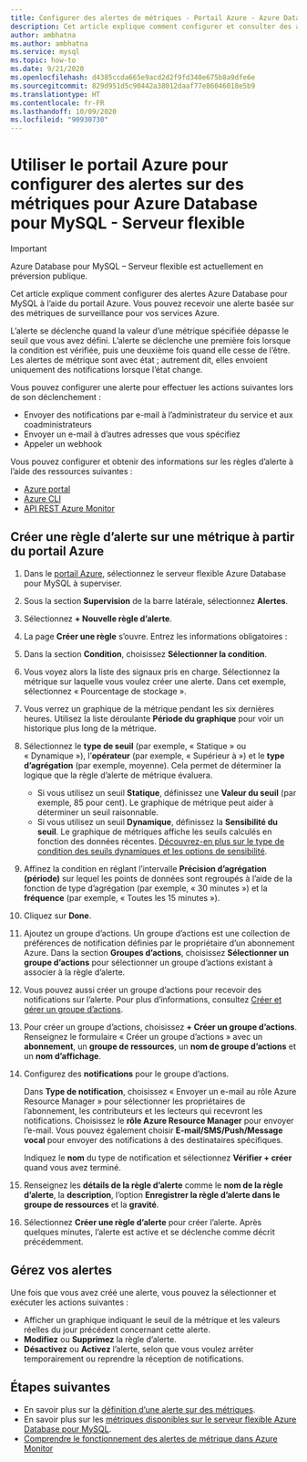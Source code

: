 ```yaml
---
title: Configurer des alertes de métriques - Portail Azure - Azure Database pour MySQL - Serveur flexible
description: Cet article explique comment configurer et consulter des alertes de métriques pour le serveur flexible Azure Database pour MySQL à partir du portail Azure.
author: ambhatna
ms.author: ambhatna
ms.service: mysql
ms.topic: how-to
ms.date: 9/21/2020
ms.openlocfilehash: d4385ccda665e9acd2d2f9fd340e675b8a9dfe6e
ms.sourcegitcommit: 829d951d5c90442a38012daaf77e86046018e5b9
ms.translationtype: HT
ms.contentlocale: fr-FR
ms.lasthandoff: 10/09/2020
ms.locfileid: "90930730"
---
```

# <a name="use-the-azure-portal-to-set-up-alerts-on-metrics-for-azure-database-for-mysql---flexible-server"></a>Utiliser le portail Azure pour configurer des alertes sur des métriques pour Azure Database pour MySQL - Serveur flexible 

> [!IMPORTANT] 
> Azure Database pour MySQL – Serveur flexible est actuellement en préversion publique.

Cet article explique comment configurer des alertes Azure Database pour MySQL à l’aide du portail Azure. Vous pouvez recevoir une alerte basée sur des métriques de surveillance pour vos services Azure.

L’alerte se déclenche quand la valeur d’une métrique spécifiée dépasse le seuil que vous avez défini. L’alerte se déclenche une première fois lorsque la condition est vérifiée, puis une deuxième fois quand elle cesse de l’être. Les alertes de métrique sont avec état ; autrement dit, elles envoient uniquement des notifications lorsque l’état change.

Vous pouvez configurer une alerte pour effectuer les actions suivantes lors de son déclenchement :
* Envoyer des notifications par e-mail à l’administrateur du service et aux coadministrateurs
* Envoyer un e-mail à d’autres adresses que vous spécifiez
* Appeler un webhook

Vous pouvez configurer et obtenir des informations sur les règles d’alerte à l’aide des ressources suivantes :
* [Azure portal](../../azure-monitor/platform/alerts-metric.md#create-with-azure-portal)
* [Azure CLI](../../azure-monitor/platform/alerts-metric.md#with-azure-cli)
* [API REST Azure Monitor](https://docs.microsoft.com/rest/api/monitor/metricalerts)

## <a name="create-an-alert-rule-on-a-metric-from-the-azure-portal"></a>Créer une règle d’alerte sur une métrique à partir du portail Azure
1. Dans le [portail Azure](https://portal.azure.com/), sélectionnez le serveur flexible Azure Database pour MySQL à superviser.
2. Sous la section **Supervision** de la barre latérale, sélectionnez **Alertes**.
3. Sélectionnez **+ Nouvelle règle d’alerte**.
4. La page **Créer une règle** s’ouvre. Entrez les informations obligatoires :
5. Dans la section **Condition**, choisissez **Sélectionner la condition**.
6. Vous voyez alors la liste des signaux pris en charge. Sélectionnez la métrique sur laquelle vous voulez créer une alerte. Dans cet exemple, sélectionnez « Pourcentage de stockage ».
7. Vous verrez un graphique de la métrique pendant les six dernières heures. Utilisez la liste déroulante **Période du graphique** pour voir un historique plus long de la métrique.
8. Sélectionnez le **type de seuil** (par exemple, « Statique » ou « Dynamique »), l’**opérateur** (par exemple, « Supérieur à ») et le **type d’agrégation** (par exemple, moyenne). Cela permet de déterminer la logique que la règle d’alerte de métrique évaluera.
    - Si vous utilisez un seuil **Statique**, définissez une **Valeur du seuil** (par exemple, 85 pour cent). Le graphique de métrique peut aider à déterminer un seuil raisonnable.
    - Si vous utilisez un seuil **Dynamique**, définissez la **Sensibilité du seuil**. Le graphique de métriques affiche les seuils calculés en fonction des données récentes. [Découvrez-en plus sur le type de condition des seuils dynamiques et les options de sensibilité](../../azure-monitor/platform/alerts-dynamic-thresholds.md).
9. Affinez la condition en réglant l’intervalle **Précision d’agrégation (période)** sur lequel les points de données sont regroupés à l’aide de la fonction de type d’agrégation (par exemple, « 30 minutes ») et la **fréquence** (par exemple, « Toutes les 15 minutes »).
10. Cliquez sur **Done**.
11. Ajoutez un groupe d’actions. Un groupe d’actions est une collection de préférences de notification définies par le propriétaire d’un abonnement Azure. Dans la section **Groupes d’actions**, choisissez **Sélectionner un groupe d’actions** pour sélectionner un groupe d’actions existant à associer à la règle d’alerte.
12. Vous pouvez aussi créer un groupe d’actions pour recevoir des notifications sur l’alerte. Pour plus d’informations, consultez [Créer et gérer un groupe d’actions](../../azure-monitor/platform/action-groups.md).
13. Pour créer un groupe d’actions, choisissez **+ Créer un groupe d’actions**. Renseignez le formulaire « Créer un groupe d’actions » avec un **abonnement**, un **groupe de ressources**, un **nom de groupe d’actions** et un **nom d’affichage**.
14. Configurez des **notifications** pour le groupe d’actions.
    
    Dans **Type de notification**, choisissez « Envoyer un e-mail au rôle Azure Resource Manager » pour sélectionner les propriétaires de l’abonnement, les contributeurs et les lecteurs qui recevront les notifications. Choisissez le **rôle Azure Resource Manager** pour envoyer l’e-mail.
    Vous pouvez également choisir **E-mail/SMS/Push/Message vocal** pour envoyer des notifications à des destinataires spécifiques.

    Indiquez le **nom** du type de notification et sélectionnez **Vérifier + créer** quand vous avez terminé.

    <!--:::image type="content" source="./media/howto-alert-on-metric/10-action-group-type.png" alt-text="Action group":::-->
    
15. Renseignez les **détails de la règle d’alerte** comme le **nom de la règle d’alerte**, la **description**, l’option **Enregistrer la règle d’alerte dans le groupe de ressources** et la **gravité**.

    <!--:::image type="content" source="./media/howto-alert-on-metric/11-name-description-severity.png" alt-text="Action group":::-->

16. Sélectionnez **Créer une règle d’alerte** pour créer l’alerte.
    Après quelques minutes, l’alerte est active et se déclenche comme décrit précédemment.
## <a name="manage-your-alerts"></a>Gérez vos alertes
Une fois que vous avez créé une alerte, vous pouvez la sélectionner et exécuter les actions suivantes :

* Afficher un graphique indiquant le seuil de la métrique et les valeurs réelles du jour précédent concernant cette alerte.
* **Modifiez** ou **Supprimez** la règle d’alerte.
* **Désactivez** ou **Activez** l’alerte, selon que vous voulez arrêter temporairement ou reprendre la réception de notifications.


## <a name="next-steps"></a>Étapes suivantes
- En savoir plus sur la [définition d’une alerte sur des métriques](../../azure-monitor/platform/alerts-metric.md).
- En savoir plus sur les [métriques disponibles sur le serveur flexible Azure Database pour MySQL](./concepts-monitoring.md).
- [Comprendre le fonctionnement des alertes de métrique dans Azure Monitor](../../azure-monitor/platform/alerts-metric-overview.md)
